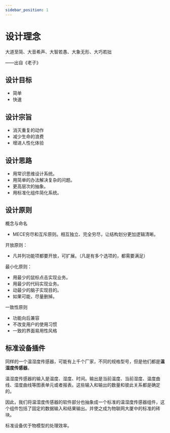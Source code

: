 ```yaml
---
sidebar_position: 1
---
```


# 设计理念
大道至简、大音希声、大智若愚、大象无形、大巧若拙

——出自《老子》

## 设计目标
- 简单
- 快速
## 设计宗旨
- 消灭重复的动作
- 减少生命的浪费
- 增进人性化体验

## 设计思路

- 用常识思维设计系统。
- 用简单的办法解决复杂的问题。
- 更高层次的抽象。
- 用标准化组件简化系统。

## 设计原则
概念与命名
- MECE穷尽和互斥原则。相互独立、完全穷尽，让结构划分更加逻辑清晰。 

开放原则：
- 凡并列功能项都要开放，可扩展。（凡是有多个选项的，都需要满足）

最小化原则：

- 用最少的鼠标点击实现业务。
- 用最少的代码实现业务。
- 动最少的脑子实现目的。
- 如果可能，尽量删掉。

一致性原则	
- 功能向后兼容
- 不改变用户的使用习惯
- 一致的界面易用性风格


## 标准设备插件

同样的一个温湿度传感器，可能有上千个厂家，不同的规格型号，但是他们都是<b>温湿度传感器</b>。

温湿度传感器的输入是温度、湿度、时间。输出是当前温度、当前湿度、温度曲线、湿度曲线等图表单元或者报表。这些输入和输出的数量和彼此关系都是确定的。

因此，我们将温湿度传感器的软件部分也抽象成一个标准的温湿度传感器组件，这个组件包括了固定的数据输入和结果输出。并使之成为物联网大厦中的标准的砖块。

标准设备优于物模型的处理效率。
